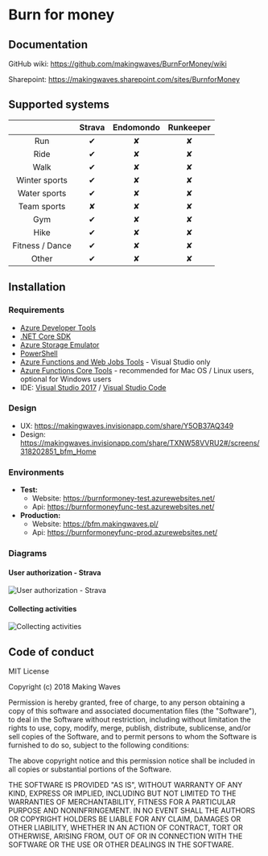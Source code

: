 # Burn for money

## Documentation

GitHub wiki: https://github.com/makingwaves/BurnForMoney/wiki

Sharepoint: https://makingwaves.sharepoint.com/sites/BurnforMoney

## Supported systems

|                 |  Strava  | Endomondo | Runkeeper |
| :-------------: | :------: | :-------: | :-------: |
|       Run       | &#x2714; | &#x2718;  | &#x2718;  |
|      Ride       | &#x2714; | &#x2718;  | &#x2718;  |
|      Walk       | &#x2714; | &#x2718;  | &#x2718;  |
|  Winter sports  | &#x2714; | &#x2718;  | &#x2718;  |
|  Water sports   | &#x2714; | &#x2718;  | &#x2718;  |
|   Team sports   | &#x2718; | &#x2718;  | &#x2718;  |
|       Gym       | &#x2714; | &#x2718;  | &#x2718;  |
|      Hike       | &#x2714; | &#x2718;  | &#x2718;  |
| Fitness / Dance | &#x2714; | &#x2718;  | &#x2718;  |
|      Other      | &#x2714; | &#x2718;  | &#x2718;  |

## Installation

### Requirements

* [Azure Developer Tools](https://azure.microsoft.com/en-us/tools/)
* [.NET Core SDK](https://www.microsoft.com/net/download)
* [Azure Storage Emulator](https://go.microsoft.com/fwlink/?LinkId=717179&clcid=0x409)
* [PowerShell](https://www.microsoft.com/web/handlers/webpi.ashx/getinstaller/WindowsAzurePowershellGet.3f.3f.3fnew.appids)
* [Azure Functions and Web Jobs Tools](https://marketplace.visualstudio.com/items?itemName=VisualStudioWebandAzureTools.AzureFunctionsandWebJobsTools) - Visual Studio only
* [Azure Functions Core Tools](https://github.com/Azure/azure-functions-core-tools) - recommended for Mac OS / Linux users, optional for Windows users
* IDE: [Visual Studio 2017](https://visualstudio.microsoft.com/downloads/) / [Visual Studio Code](https://visualstudio.microsoft.com/downloads/)

### Design

* UX: https://makingwaves.invisionapp.com/share/Y5OB37AQ349
* Design: https://makingwaves.invisionapp.com/share/TXNW58VVRU2#/screens/318202851_bfm_Home

### Environments

* **Test:**
  * Website: https://burnformoney-test.azurewebsites.net/
  * Api: https://burnformoneyfunc-test.azurewebsites.net/
* **Production:**
  - Website: https://bfm.makingwaves.pl/
  - Api: https://burnformoneyfunc-prod.azurewebsites.net/


### Diagrams

#### User authorization - Strava

![User authorization - Strava](../master/docs/user-authorization-strava.png)

#### Collecting activities

![Collecting activities](../master/docs/collecting-activities.png)



## Code of conduct

MIT License

Copyright (c) 2018 Making Waves

Permission is hereby granted, free of charge, to any person obtaining a copy of this software and associated documentation files (the "Software"), to deal in the Software without restriction, including without limitation the rights to use, copy, modify, merge, publish, distribute, sublicense, and/or sell copies of the Software, and to permit persons to whom the Software is furnished to do so, subject to the following conditions:

The above copyright notice and this permission notice shall be included in all copies or substantial portions of the Software.

THE SOFTWARE IS PROVIDED "AS IS", WITHOUT WARRANTY OF ANY KIND, EXPRESS OR IMPLIED, INCLUDING BUT NOT LIMITED TO THE WARRANTIES OF MERCHANTABILITY, FITNESS FOR A PARTICULAR PURPOSE AND NONINFRINGEMENT. IN NO EVENT SHALL THE AUTHORS OR COPYRIGHT HOLDERS BE LIABLE FOR ANY CLAIM, DAMAGES OR OTHER LIABILITY, WHETHER IN AN ACTION OF CONTRACT, TORT OR OTHERWISE, ARISING FROM, OUT OF OR IN CONNECTION WITH THE SOFTWARE OR THE USE OR OTHER DEALINGS IN THE SOFTWARE.